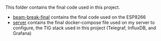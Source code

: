 This folder contains the final code used in this project.

- [beam-break-final](https://github.com/andrelbourgeois/ir-beam-break-occupancy-monitor/tree/main/final-code/beam-break-final) contains the final code used on the ESP8266
- [server](https://github.com/andrelbourgeois/ir-beam-break-occupancy-monitor/tree/main/final-code/server) contains the final docker-compose file used on my server to configure, the TIG stack used in this project (Telegraf, InfluxDB, and Grafana)
